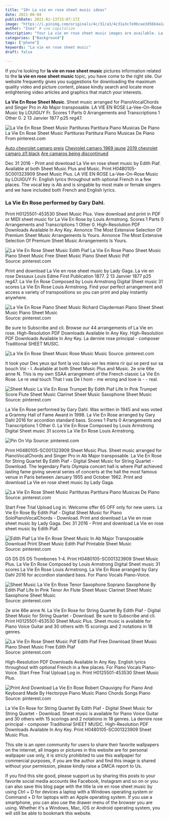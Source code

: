 ```yaml
---
title: "10+ La vie en rose sheet music ideas"
date: 2021-06-04
publishDate: 2021-02-13T15:07:17Z
image: "https://i.pinimg.com/originals/4c/31/a3/4c31a3c7e9bcae3d56b4a1a1b3f4dc4c.png"
author: "Ines" # use capitalize
description: "Your La vie en rose sheet music images are available. La vie en rose sheet music are a topic that is being searched for and liked by netizens today. You can Get the La vie en rose sheet music files here. Find and Download all free photos."
categories: ["Background"]
tags: ["phone"]
keywords: "La vie en rose sheet music"
draft: false

---
```


If you're looking for **la vie en rose sheet music** pictures information related to the **la vie en rose sheet music** topic, you have come to the right  site.  Our website frequently  gives you  suggestions  for downloading  the maximum  quality video and picture  content, please kindly search and locate more enlightening video articles and graphics  that match your interests.

**La Vie En Rose Sheet Music**. Sheet music arranged for PianoVocalChords and Singer Pro in Ab Major transposable. LA VIE EN ROSE La-Vee-On-Rose Music by LOUIGUY Fr. Scores 1 Parts 0 Arrangements and Transcriptions 1 Other 0. 2 13 Janvier 1877 p25 reg47.

![La Vie En Rose Sheet Music Partituras Partitura Piano Musicas De Piano](https://i.pinimg.com/originals/f5/92/cb/f592cbbc7c08db6d9688e966f700347e.jpg "La Vie En Rose Sheet Music Partituras Partitura Piano Musicas De Piano")
La Vie En Rose Sheet Music Partituras Partitura Piano Musicas De Piano From pinterest.com

[Auto chevrolet camaro preis](/auto-chevrolet-camaro-preis/)
[Chevrolet camaro 1969 jaune](/chevrolet-camaro-1969-jaune/)
[2019 chevrolet camaro zl1 black](/2019-chevrolet-camaro-zl1-black/)
[Are camaros being discontinued](/are-camaros-being-discontinued/)

Dec 31 2016 - Print and download La Vie en rose sheet music by Edith Piaf. Available at both Sheet Music Plus and Music. Print H0480105-SC001323909 Sheet Music Plus. LA VIE EN ROSE La-Vee-On-Rose Music by LOUIGUY Fr. English lyrics throughout with optional French in a few places. The vocal key is Ab and is singable by most male or female singers and we have included both French and English lyrics.

### La Vie En Rose performed by Gary Dahl.

Print H0125501-453530 Sheet Music Plus. View download and print in PDF or MIDI sheet music for La Vie En Rose by Louis Armstrong. Scores 1 Parts 0 Arrangements and Transcriptions 1 Other 0. High-Resolution PDF Downloads Available In Any Key. Annonce The Most Extensive Selection Of Premium Sheet Music Arrangements Is Yours. Annonce The Most Extensive Selection Of Premium Sheet Music Arrangements Is Yours.


![La Vie En Rose Sheet Music Edith Piaf La Vie En Rose Piano Sheet Music Piano Sheet Music Free Sheet Music Piano Sheet Music Pdf](https://i.pinimg.com/736x/b0/13/ed/b013edbe1ffbf756a2d6dc2c8d8594c8.jpg "La Vie En Rose Sheet Music Edith Piaf La Vie En Rose Piano Sheet Music Piano Sheet Music Free Sheet Music Piano Sheet Music Pdf")
Source: pinterest.com

Print and download La Vie en rose sheet music by Lady Gaga. La vie en rose Dessaux Louis Edme First Publication 1877. 2 13 Janvier 1877 p25 reg47. La Vie En Rose Composed by Louis Armstrong Digital Sheet music 31 scores La Vie En Rose Louis Armstrong. Find your perfect arrangement and access a variety of transpositions so you can print and play instantly anywhere.

![La Vie En Rose Piano Sheet Music Richard Clayderman Piano Sheet Sheet Music Piano Sheet Music](https://i.pinimg.com/originals/7c/48/ff/7c48ff5a99b52c519b9ca5bf88354871.png "La Vie En Rose Piano Sheet Music Richard Clayderman Piano Sheet Sheet Music Piano Sheet Music")
Source: pinterest.com

Be sure to Subscribe and cli. Browse our 44 arrangements of La Vie en rose. High-Resolution PDF Downloads Available In Any Key. High-Resolution PDF Downloads Available In Any Key. La dernire rose principal - composer Traditional SHEET MUSIC.

![La Vie En Rose Sheet Music Rose Music Music](https://i.pinimg.com/originals/f6/d1/17/f6d11771724ec20d6a74507c19e05999.png "La Vie En Rose Sheet Music Rose Music Music")
Source: pinterest.com

It took your Des yeux qui font la voc bais-ser les miens rir qui se perd sur sa bouch Voi - l. Available at both Sheet Music Plus and Music. 2e srie 66e anne N. This is my own SSAA arrangement of the French classic La Vie En Rose. Le re veal touch That I vas De I hom - me wrong and love is - - real.

![Sheet Music La Vie En Rose Trumpet By Edith Piaf Life In Pink Trumpet Score Flute Sheet Music Clarinet Sheet Music Saxophone Sheet Music](https://i.pinimg.com/originals/2b/7f/8e/2b7f8e039e02c809cdec3514ccc9b279.png "Sheet Music La Vie En Rose Trumpet By Edith Piaf Life In Pink Trumpet Score Flute Sheet Music Clarinet Sheet Music Saxophone Sheet Music")
Source: pinterest.com

La Vie En Rose performed by Gary Dahl. Was written in 1945 and was voted a Grammy Hall of Fame Award in 1998. La Vie En Rose arranged by Gary Dahl 2016 for accordion standard bass. Scores 1 Parts 0 Arrangements and Transcriptions 1 Other 0. La Vie En Rose Composed by Louis Armstrong Digital Sheet music 31 scores La Vie En Rose Louis Armstrong.

![Pin On Vip](https://i.pinimg.com/originals/69/01/61/6901617a67d0b0b17cfb8a526a28746d.png "Pin On Vip")
Source: pinterest.com

Print H0480105-SC001323909 Sheet Music Plus. Sheet music arranged for PianoVocalChords and Singer Pro in Ab Major transposable. La Vie En Rose for String Quartet By Edith Piaf - Digital Sheet Music for String Quartet - Download. The legendary Paris Olympia concert hall is where Piaf achieved lasting fame giving several series of concerts at the hall the most famous venue in Paris between January 1955 and October 1962. Print and download La Vie en rose sheet music by Lady Gaga.

![La Vie En Rose Sheet Music Partituras Partitura Piano Musicas De Piano](https://i.pinimg.com/originals/f5/92/cb/f592cbbc7c08db6d9688e966f700347e.jpg "La Vie En Rose Sheet Music Partituras Partitura Piano Musicas De Piano")
Source: pinterest.com

Start Free Trial Upload Log in. Welcome offer 65 OFF only for new users. La Vie En Rose By Edith Piaf - Digital Sheet Music for Piano SoloPianoVocalChords - Download. Print and download La Vie en rose sheet music by Lady Gaga. Dec 31 2016 - Print and download La Vie en rose sheet music by Edith Piaf.

![Edith Piaf La Vie En Rose Sheet Music In Ab Major Transposable Download Print Sheet Music Edith Piaf Printable Sheet Music](https://i.pinimg.com/originals/1a/c7/67/1ac76726a0e118e3763b9931fb194f3e.gif "Edith Piaf La Vie En Rose Sheet Music In Ab Major Transposable Download Print Sheet Music Edith Piaf Printable Sheet Music")
Source: pinterest.com

G5 D5 D5 D5 Trombones 1-4. Print H0480105-SC001323909 Sheet Music Plus. La Vie En Rose Composed by Louis Armstrong Digital Sheet music 31 scores La Vie En Rose Louis Armstrong. La Vie En Rose arranged by Gary Dahl 2016 for accordion standard bass. For Piano Vocals Piano-Voice.

![Sheet Music La Vie En Rose Tenor Saxophone Soprano Saxophone By Edith Piaf Life In Pink Tenor An Flute Sheet Music Clarinet Sheet Music Saxophone Sheet Music](https://i.pinimg.com/originals/64/06/52/640652776be6095770f601aba50dfbe0.png "Sheet Music La Vie En Rose Tenor Saxophone Soprano Saxophone By Edith Piaf Life In Pink Tenor An Flute Sheet Music Clarinet Sheet Music Saxophone Sheet Music")
Source: pinterest.com

2e srie 66e anne N. La Vie En Rose for String Quartet By Edith Piaf - Digital Sheet Music for String Quartet - Download. Be sure to Subscribe and cli. Print H0125501-453530 Sheet Music Plus. Sheet music is available for Piano Voice Guitar and 30 others with 15 scorings and 2 notations in 18 genres.

![La Vie En Rose Sheet Music Pdf Edith Piaf Free Download Sheet Music Piano Sheet Music Free Edith Piaf](https://i.pinimg.com/originals/26/26/fd/2626fd5039992a1a6f14456f987ff2ba.png "La Vie En Rose Sheet Music Pdf Edith Piaf Free Download Sheet Music Piano Sheet Music Free Edith Piaf")
Source: pinterest.com

High-Resolution PDF Downloads Available In Any Key. English lyrics throughout with optional French in a few places. For Piano Vocals Piano-Voice. Start Free Trial Upload Log in. Print H0125501-453530 Sheet Music Plus.

![Print And Download La Vie En Rose Robert Chauvigny For Piano And Keyboard Made By Hectorpye Piano Music Piano Chords Songs Piano](https://i.pinimg.com/originals/4c/31/a3/4c31a3c7e9bcae3d56b4a1a1b3f4dc4c.png "Print And Download La Vie En Rose Robert Chauvigny For Piano And Keyboard Made By Hectorpye Piano Music Piano Chords Songs Piano")
Source: pinterest.com

La Vie En Rose for String Quartet By Edith Piaf - Digital Sheet Music for String Quartet - Download. Sheet music is available for Piano Voice Guitar and 30 others with 15 scorings and 2 notations in 18 genres. La dernire rose principal - composer Traditional SHEET MUSIC. High-Resolution PDF Downloads Available In Any Key. Print H0480105-SC001323909 Sheet Music Plus.

This site is an open community for users to share their favorite wallpapers on the internet, all images or pictures in this website are for personal wallpaper use only, it is stricly prohibited to use this wallpaper for commercial purposes, if you are the author and find this image is shared without your permission, please kindly raise a DMCA report to Us.

If you find this site good, please support us by sharing this posts to your favorite social media accounts like Facebook, Instagram and so on or you can also save this blog page with the title la vie en rose sheet music by using Ctrl + D for devices a laptop with a Windows operating system or Command + D for laptops with an Apple operating system. If you use a smartphone, you can also use the drawer menu of the browser you are using. Whether it's a Windows, Mac, iOS or Android operating system, you will still be able to bookmark this website.
